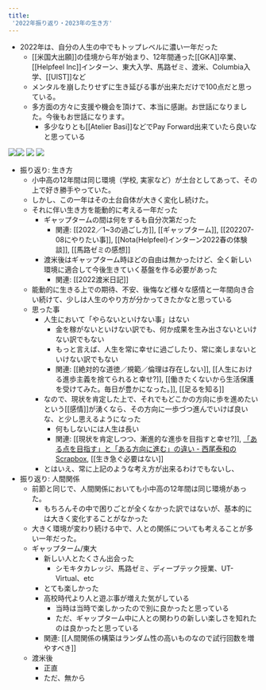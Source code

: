 ```yaml
---
title:
 '2022年振り返り・2023年の生き方'
---
```

- 2022年は、自分の人生の中でもトップレベルに濃い一年だった
	- [[米国大出願]]の佳境から年が始まり、12年間通った[[GKA]]卒業、[[Helpfeel Inc]]インターン、東大入学、馬路ゼミ、渡米、Columbia入学、[[UIST]]など
	- メンタルを崩したりせずに生き延びる事が出来ただけで100点だと思っている。
	- 多方面の方々に支援や機会を頂けて、本当に感謝。お世話になりました。今後もお世話になります。
		- 多少なりとも[[Atelier Basi]]などでPay Forward出来ていたら良いなと思っている

![](https://i.imgur.com/z6IVQ9F.png)![](https://i.imgur.com/JV9tpql.png)
![](https://i.imgur.com/GODKyfW.png)
![](https://i.imgur.com/eSYgsZn.png)

- 振り返り: 生き方
	- 小中高の12年間は同じ環境（学校, 実家など）が土台としてあって、その上で好き勝手やっていた。
	- しかし、この一年はその土台自体が大きく変化し続けた。
	- それに伴い生き方を能動的に考える一年だった
		- ギャップタームの間は何をするも自分次第だった
			- 関連: [[2022／1~3の過ごし方]], [[ギャップターム]], [[202207-08にやりたい事]], [[Nota(Helpfeel)インターン2022春の体験談]], [[馬路ゼミの感想]]
		- 渡米後はギャップターム時ほどの自由は無かったけど、全く新しい環境に適合して今後生きていく基盤を作る必要があった
			- 関連: [[2022渡米日記]]
	- 能動的に生きる上での期待、不安、後悔など様々な感情と一年間向き合い続けて、少しは人生のやり方が分かってきたかなと思っている
	- 思った事
		- 人生において「やらないといけない事」はない
			- 金を稼がないといけない訳でも、何か成果を生み出さないといけない訳でもない
			- もっと言えば、人生を常に幸せに過ごしたり、常に楽しまないといけない訳でもない
			- 関連: [[絶対的な道徳／規範／倫理は存在しない]], [[人生における進歩主義を捨てられると幸せ?]], [[働きたくないから生活保護を受けてみた。毎日が豊かになった。]], [[足るを知る]]
		- なので、現状を肯定した上で、それでもどこかの方向に歩を進めたいという[[感情]]が湧くなら、その方向に一歩づつ進んでいけば良いな、と少し思えるようになった
			- 何もしないには人生は長い
			- 関連: [[現状を肯定しつつ、漸進的な進歩を目指すと幸せ?]], [「ある点を目指す」と「ある方向に進む」の違い - 西尾泰和のScrapbox](https://scrapbox.io/nishio/%E3%80%8C%E3%81%82%E3%82%8B%E7%82%B9%E3%82%92%E7%9B%AE%E6%8C%87%E3%81%99%E3%80%8D%E3%81%A8%E3%80%8C%E3%81%82%E3%82%8B%E6%96%B9%E5%90%91%E3%81%AB%E9%80%B2%E3%82%80%E3%80%8D%E3%81%AE%E9%81%95%E3%81%84), [[生き急ぐ必要はない]]
		- とはいえ、常に上記のような考え方が出来るわけでもないし、
- 振り返り: 人間関係
	- 前節と同じで、人間関係においても小中高の12年間は同じ環境があった。
		- もちろんその中で困りごとが全くなかった訳ではないが、基本的には大きく変化することがなかった
	- 大きく環境が変わり続ける中で、人との関係についても考えることが多い一年だった。
	- ギャップターム/東大
		- 新しい人とたくさん出会った
			- シモキタカレッジ、馬路ゼミ、ディープテック授業、UT-Virtual、etc
		- とても楽しかった
		- 高校時代より人と遊ぶ事が増えた気がしている
			- 当時は当時で楽しかったので別に良かったと思っている
			- ただ、ギャップターム中に人との関わりの新しい楽しさを知れたのは良かったと思っている
		- 関連: [[人間関係の構築はランダム性の高いものなので試行回数を増やすべき]]
	- 渡米後
		- 正直
		- ただ、無から
